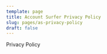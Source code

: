 ```yaml
---
template: page
title: Account Surfer Privacy Policy
slug: pages/as-privacy-policy
draft: false
---
```

Privacy Policy

